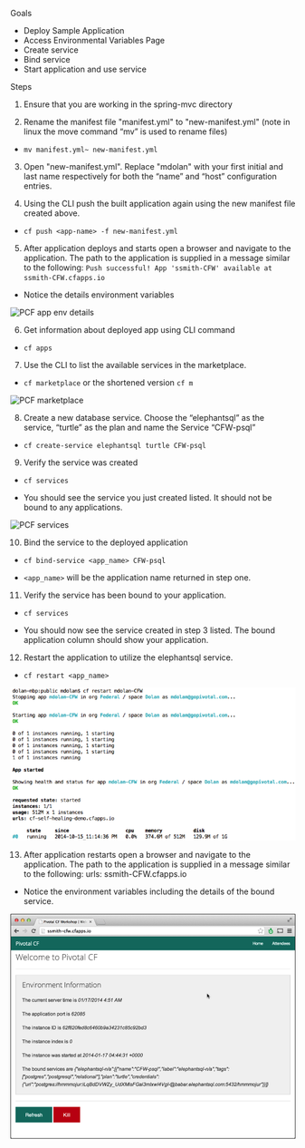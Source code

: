 Goals
* Deploy Sample Application
* Access Environmental Variables Page
* Create service
* Bind service
* Start application and use service

Steps

1. Ensure that you are working in the spring-mvc directory

2. Rename the manifest file "manifest.yml" to "new-manifest.yml" (note in linux the move command “mv” is used to rename files)

* `mv manifest.yml~ new-manifest.yml`

3. Open "new-manifest.yml". Replace "mdolan" with your first initial and last name respectively for both the “name” and “host” configuration entries.

4. Using the CLI push the built application again using the new manifest file created above.

* `cf push <app-name> -f new-manifest.yml`

5. After application deploys and starts open a browser and navigate to the application.  The path to the application is supplied in a message similar to the following: `Push successful! App 'ssmith-CFW' available at ssmith-CFW.cfapps.io`

* Notice the details environment variables
 
![PCF app env details](/images/env.png)

6. Get information about deployed app using CLI command

* `cf apps`

7. Use the CLI to list the available services in the marketplace.

* `cf marketplace` or the shortened version `cf m`

![PCF marketplace](/images/marketplace.png)

8. Create a new database service. Choose the “elephantsql” as the service, “turtle” as the plan and name the Service “CFW-psql”

* `cf create-service elephantsql turtle CFW-psql`

9. Verify the service was created

* `cf services`
 
* You should see the service you just created listed.  It should not be bound to any applications.

![PCF services](/images/services.png)

10. Bind the service to the deployed application

* `cf bind-service <app_name> CFW-psql`

* `<app_name>` will be the application name returned in step one.

11. Verify the service has been bound to your application.

* `cf services`

* You should now see the service created in step 3 listed.  The bound application column should show your application.

12. Restart the application to utilize the elephantsql service.

* `cf restart <app_name>`

![restarting PCF app](images/restart.png)

13. After application restarts open a browser and navigate to the application.  The path to the application is supplied in a message similar to the following: urls: ssmith-CFW.cfapps.io

* Notice the environment variables including the details of the bound service.

![new PCF env](images/new-env.png)

